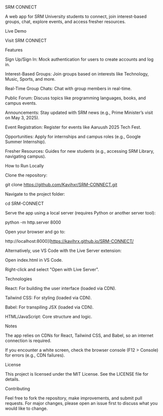 SRM CONNECT

A web app for SRM University students to connect, join interest-based groups, chat, explore events, and access fresher resources.

Live Demo

Visit SRM CONNECT

Features





Sign Up/Sign In: Mock authentication for users to create accounts and log in.



Interest-Based Groups: Join groups based on interests like Technology, Music, Sports, and more.



Real-Time Group Chats: Chat with group members in real-time.



Public Forum: Discuss topics like programming languages, books, and campus events.



Announcements: Stay updated with SRM news (e.g., Prime Minister’s visit on May 3, 2025).



Event Registration: Register for events like Aaruush 2025 Tech Fest.



Opportunities: Apply for internships and campus roles (e.g., Google Summer Internship).



Fresher Resources: Guides for new students (e.g., accessing SRM Library, navigating campus).

How to Run Locally





Clone the repository:

git clone https://github.com/Kavihxr/SRM-CONNECT.git



Navigate to the project folder:

cd SRM-CONNECT



Serve the app using a local server (requires Python or another server tool):

python -m http.server 8000



Open your browser and go to:

http://localhost:8000](https://kavihrx.github.io/SRM-CONNECT/

Alternatively, use VS Code with the Live Server extension:





Open index.html in VS Code.



Right-click and select "Open with Live Server".

Technologies





React: For building the user interface (loaded via CDN).



Tailwind CSS: For styling (loaded via CDN).



Babel: For transpiling JSX (loaded via CDN).



HTML/JavaScript: Core structure and logic.

Notes





The app relies on CDNs for React, Tailwind CSS, and Babel, so an internet connection is required.



If you encounter a white screen, check the browser console (F12 > Console) for errors (e.g., CDN failures).

License

This project is licensed under the MIT License. See the LICENSE file for details.

Contributing

Feel free to fork the repository, make improvements, and submit pull requests. For major changes, please open an issue first to discuss what you would like to change.
